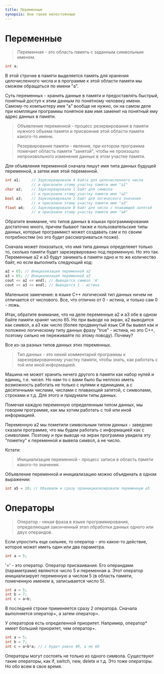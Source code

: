 ```yaml
---
title: Переменные
synopsis: Они такие непостоянные
---
```

# Переменные

> Переменная - это область память с заданным символьным именем.

```c++
int a;
```

В этой строчке в памяти выделяется память для хранения целочисленного числа и в программе к этой области памяти мы сможем обращаться по имени "а".

Суть переменных - хранить данные в памяти и предоставлять быстрый, понятный доступ к этим данным по понятному человеку имени. Самому-то компьютеру имя "а" вообще не нужно, он на самом деле при компляции программы понятное вам имя заменит на понятный ему адрес данных в памяти.

> Объявление переменной - процесс резервирования в памяти нужного объема памяти и присвоения этой области памяти какого-то имени.

> Резервирование памяти - явление, при котором программа помечает область памяти "занятой", чтобы не произошло непроизвольного изменения данных в этом участке памяти.

Для объявления переменной сначала пишут имя типа данных будущей переменной, а затем имя этой переменной.

```c++
int a1;		// Зарезервировали 4 байта для целочисленного числа
			// и присвоили этому участку памяти имя "а1"
char a2;	// Зарезервировали 1 байт для символа
			// и присвоили этому участку памяти имя "а2"		
bool a3;	// Зарезервировали 1 байт для логического значения
			// и присвоили этому участку памяти имя "а3"	
float a4;	// Зарезервировали 8 байт для числа с плавающей запятой
			// и присвоили этому участку памяти имя "а4"
```

Обратите внимание, что типов данных в языках программирования достаточно много, причем бывают также и пользовательские типы данных, которые программист может создавать сам и по своим потребностям (но это будет рассматриваться позже). 

Сначала может показаться, что имя типа данных определеяет только то, сколько памяти будет зарезервировано под переменную. Но это так. Переменные а2 и а3 будут занимать в памяти одно и то же количество байт, но если выполнить следующий код:

```c++
a2 = 65; // Инициализация переменной а2
a3 = 65; // Инициализация переменной а3
cout << a2 << endl; // Выведется символ 'A'
cout << a3 << endl; // Выведется 1 - истина
```

Маленькое замечение: в языке С++ логический тип данных ничем не отличается от числового. Все, что отлично от 0 - истина, и только сам 0 - ложь.

Итак, обратите внимание, что на деле переменные а2 и а3 обе в одном байте памяти хранят число 65. Но при выводе на экран, а2 выводится как символ, а а3 как число (более продвинутый язык С# бы вывел как и положено логическому типу данных фразу "true" - истина, но это С++, поэтому сильно не переживайте по этому поводу). Почему?

Все из-за разных типов данных этих переменных.

> Тип данных - это некий комментарий программы к зарезервированному участку памяти, чтобы знать, как работать с той или иной информацией.

Машина не может хранить ничего другого в памяти как набор нулей и единиц, т.е. чисел. Но нам-то с вами было бы неплохо иметь возможность работать не только с нулями и единицами, а с десятичными числами, числами с плавающей запятой, с символами, строками и т.д. Для этого и придумали типы данных.

Помечая каждую переменную определенным типом данных, мы говорим программе, как мы хотим работать с той или иной информацией.

Переменную а2 мы пометили символьным типом данных - заведомо сказали программе, что мы будем работать с информацией как с символами. Поэтому и при выводе на экран программа увидела эту "пометку" к переменной и вывела символ, а не число.

Кстати:

> Инициализация переменной - процесс записи в область памяти какого-то значения.

Объявление переменной и инициализацию можно объядинать в одном выражении:

```c++
int a5 = 10; // Объявили и сразу проинициализировали переменную а5
```

# Операторы

> Оператор - некая фраза в языке программирования, определяющая законченный этап обработки данных одного или двух операндов.

Если упростить еще сильнее, то оператор - это какое-то действие, которое может иметь один или два параметра.

```c++
int a = 5;
```

'=' - это оператор. Оператор присваивания. Его операндами (параметрами) являются число 5 и переменная a. Этот оператор инициализирует переменную a числом 5 (в область памяти, помеченную именем a, записывается число 5).

```c++
int a = 5;
int b = 7;
int c = a+b;
```

В последней строке применяется сразу 2 оператора. Сначала выполняется оператор+, а затем оператор=.

У операторов есть определенной приоритет. Например, оператор* имеет больший приоритет, чем оператор+. 

```c++
int a = 5;
int b = 7;
int c = a+b*a; // c будет равно 40, а не 60
```

Операторы могут состоять не только из одного символа. Существуют такие операторы, как if, switch, new, delete и т.д. Это тоже операторы. Но обо всем в свое время.
